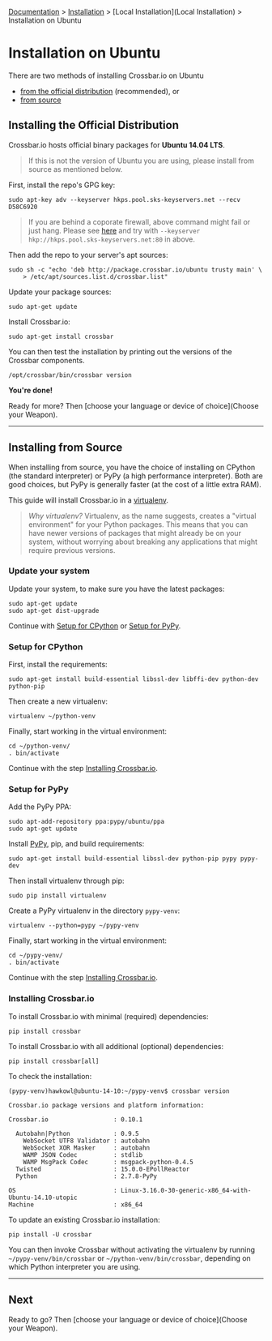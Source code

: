 [Documentation](.) > [Installation](Installation) > [Local Installation](Local Installation) > Installation on Ubuntu

# Installation on Ubuntu

There are two methods of installing Crossbar.io on Ubuntu

* [from the official distribution](#installing-the-official-distribution) (recommended), or
* [from source](#installing-from-source)

## Installing the Official Distribution

Crossbar.io hosts official binary packages for **Ubuntu 14.04 LTS**.

> If this is not the version of Ubuntu you are using, please install from source as mentioned below.

First, install the repo's GPG key:

    sudo apt-key adv --keyserver hkps.pool.sks-keyservers.net --recv D58C6920

> If you are behind a coporate firewall, above command might fail or just hang. Please see [here](http://support.gpgtools.org/kb/faq/cant-reach-key-server-are-you-behind-a-company-firewall) and try with `--keyserver hkp://hkps.pool.sks-keyservers.net:80` in above.

Then add the repo to your server's apt sources:

    sudo sh -c "echo 'deb http://package.crossbar.io/ubuntu trusty main' \
        > /etc/apt/sources.list.d/crossbar.list"

Update your package sources:

    sudo apt-get update

Install Crossbar.io:

    sudo apt-get install crossbar

You can then test the installation by printing out the versions of the Crossbar components.

    /opt/crossbar/bin/crossbar version

**You're done!**

Ready for more? Then [choose your language or device of choice](Choose your Weapon).

---

## Installing from Source

When installing from source, you have the choice of installing on CPython (the standard interpreter) or PyPy (a high performance interpreter).
Both are good choices, but PyPy is generally faster (at the cost of a little extra RAM).

This guide will install Crossbar.io in a [virtualenv](http://docs.python-guide.org/en/latest/dev/virtualenvs/).

> *Why virtualenv?* Virtualenv, as the name suggests, creates a "virtual environment" for your Python packages. This means that you can have newer versions of packages that might already be on your system, without worrying about breaking any applications that might require previous versions.


### Update your system

Update your system, to make sure you have the latest packages:

    sudo apt-get update
    sudo apt-get dist-upgrade

Continue with [Setup for CPython](#setup-for-cpython) or [Setup for PyPy](setup-for-pypy).


### Setup for CPython

First, install the requirements:

    sudo apt-get install build-essential libssl-dev libffi-dev python-dev python-pip

Then create a new virtualenv:

    virtualenv ~/python-venv

Finally, start working in the virtual environment:

    cd ~/python-venv/
    . bin/activate

Continue with the step [Installing Crossbar.io](installing-crossbar.io).


### Setup for PyPy

Add the PyPy PPA:

    sudo apt-add-repository ppa:pypy/ubuntu/ppa
    sudo apt-get update

Install [PyPy](http://pypy.org/), pip, and build requirements:

    sudo apt-get install build-essential libssl-dev python-pip pypy pypy-dev

Then install virtualenv through pip:

    sudo pip install virtualenv

Create a PyPy virtualenv in the directory `pypy-venv`:

    virtualenv --python=pypy ~/pypy-venv

Finally, start working in the virtual environment:

    cd ~/pypy-venv/
    . bin/activate

Continue with the step [Installing Crossbar.io](installing-crossbar.io).


### Installing Crossbar.io

To install Crossbar.io with minimal (required) dependencies:

    pip install crossbar

To install Crossbar.io with all additional (optional) dependencies:

    pip install crossbar[all]

To check the installation:

```console
(pypy-venv)hawkowl@ubuntu-14-10:~/pypy-venv$ crossbar version

Crossbar.io package versions and platform information:

Crossbar.io                  : 0.10.1

  Autobahn|Python            : 0.9.5
    WebSocket UTF8 Validator : autobahn
    WebSocket XOR Masker     : autobahn
    WAMP JSON Codec          : stdlib
    WAMP MsgPack Codec       : msgpack-python-0.4.5
  Twisted                    : 15.0.0-EPollReactor
  Python                     : 2.7.8-PyPy

OS                           : Linux-3.16.0-30-generic-x86_64-with-Ubuntu-14.10-utopic
Machine                      : x86_64
```

To update an existing Crossbar.io installation:

    pip install -U crossbar

You can then invoke Crossbar without activating the virtualenv by running `~/pypy-venv/bin/crossbar` or `~/python-venv/bin/crossbar`, depending on which Python interpreter you are using.

---

## Next

Ready to go? Then [choose your language or device of choice](Choose your Weapon).
